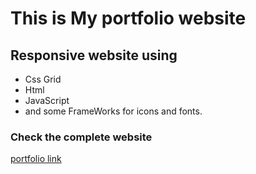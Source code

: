 # This is My  portfolio website

## Responsive website using
* Css Grid
* Html
* JavaScript
* and some FrameWorks for icons and fonts.

### Check the complete website 
[portfolio link]()
